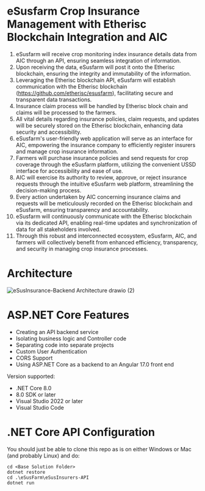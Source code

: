 # eSusfarm Crop Insurance Management with Etherisc Blockchain Integration and AIC

1. eSusfarm will receive crop monitoring index insurance details data from AIC through an API, ensuring seamless integration of information.
2. Upon receiving the data, eSusfarm will post it onto the Etherisc blockchain, ensuring the integrity and immutability of the information.
3. Leveraging the Etherisc blockchain API, eSusfarm will establish communication with the Etherisc blockchain (https://github.com/etherisc/esusfarm), facilitating secure and transparent data transactions.
4. Insurance claim process will be handled by Etherisc block chain and claims will be processed to the farmers.
5. All vital details regarding insurance policies, claim requests, and updates will be securely stored on the Etherisc blockchain, enhancing data security and accessibility.
6. eSusfarm's user-friendly web application will serve as an interface for AIC, empowering the insurance company to efficiently register insurers and manage crop insurance information.
7. Farmers will purchase insurance policies and send requests for crop coverage through the eSusfarm platform, utilizing the convenient USSD interface for accessibility and ease of use.
8. AIC will exercise its authority to review, approve, or reject insurance requests through the intuitive eSusfarm web platform, streamlining the decision-making process.
9. Every action undertaken by AIC concerning insurance claims and requests will be meticulously recorded on the Etherisc blockchain and eSusfarm, ensuring transparency and accountability.
10. eSusfarm will continuously communicate with the Etherisc blockchain via its dedicated API, enabling real-time updates and synchronization of data for all stakeholders involved.
11. Through this robust and interconnected ecosystem, eSusfarm, AIC, and farmers will collectively benefit from enhanced efficiency, transparency, and security in managing crop insurance processes.

# Architecture
![eSusInsurance-Backend Architecture drawio (2)](https://github.com/eSusFarm/eSusInsurers-API/assets/88090641/f8ca4c07-3d6a-485f-a94e-40211a70fec4)

# ASP.NET Core Features
* Creating an API backend service
* Isolating business logic and Controller code
* Separating code into separate projects
* Custom User Authentication
* CORS Support
* Using ASP.NET Core as a backend to an Angular 17.0 front end

Version supported:

* .NET Core 8.0
* 8.0 SDK or later
* Visual Studio 2022 or later
* Visual Studio Code

# .NET Core API Configuration
You should just be able to clone this repo as is on either Windows or Mac (and probably Linux) and do:
```
cd <Base Solution Folder>
dotnet restore
cd .\eSusFarm\eSusInsurers-API
dotnet run
```


